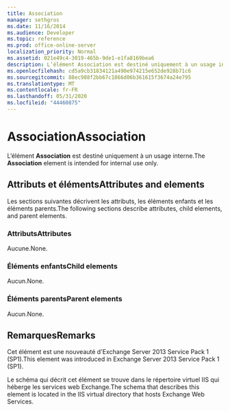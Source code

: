 ```yaml
---
title: Association
manager: sethgros
ms.date: 11/16/2014
ms.audience: Developer
ms.topic: reference
ms.prod: office-online-server
localization_priority: Normal
ms.assetid: 021e49c4-3019-465b-9de1-e1fa8169bea6
description: L’élément Association est destiné uniquement à un usage interne.
ms.openlocfilehash: cd5a9cb31834121a490e974215e652de928b71c6
ms.sourcegitcommit: 88ec988f2bb67c1866d06b361615f3674a24e795
ms.translationtype: MT
ms.contentlocale: fr-FR
ms.lasthandoff: 05/31/2020
ms.locfileid: "44460875"
---
```

# <a name="association"></a><span data-ttu-id="329a5-103">Association</span><span class="sxs-lookup"><span data-stu-id="329a5-103">Association</span></span>

<span data-ttu-id="329a5-104">L’élément **Association** est destiné uniquement à un usage interne.</span><span class="sxs-lookup"><span data-stu-id="329a5-104">The **Association** element is intended for internal use only.</span></span> 

## <a name="attributes-and-elements"></a><span data-ttu-id="329a5-105">Attributs et éléments</span><span class="sxs-lookup"><span data-stu-id="329a5-105">Attributes and elements</span></span>

<span data-ttu-id="329a5-106">Les sections suivantes décrivent les attributs, les éléments enfants et les éléments parents.</span><span class="sxs-lookup"><span data-stu-id="329a5-106">The following sections describe attributes, child elements, and parent elements.</span></span>
  
### <a name="attributes"></a><span data-ttu-id="329a5-107">Attributs</span><span class="sxs-lookup"><span data-stu-id="329a5-107">Attributes</span></span>

<span data-ttu-id="329a5-108">Aucune.</span><span class="sxs-lookup"><span data-stu-id="329a5-108">None.</span></span>
  
### <a name="child-elements"></a><span data-ttu-id="329a5-109">Éléments enfants</span><span class="sxs-lookup"><span data-stu-id="329a5-109">Child elements</span></span>

<span data-ttu-id="329a5-110">Aucun.</span><span class="sxs-lookup"><span data-stu-id="329a5-110">None.</span></span>
  
### <a name="parent-elements"></a><span data-ttu-id="329a5-111">Éléments parents</span><span class="sxs-lookup"><span data-stu-id="329a5-111">Parent elements</span></span>

<span data-ttu-id="329a5-112">Aucun.</span><span class="sxs-lookup"><span data-stu-id="329a5-112">None.</span></span>
  
## <a name="remarks"></a><span data-ttu-id="329a5-113">Remarques</span><span class="sxs-lookup"><span data-stu-id="329a5-113">Remarks</span></span>

<span data-ttu-id="329a5-114">Cet élément est une nouveauté d'Exchange Server 2013 Service Pack 1 (SP1).</span><span class="sxs-lookup"><span data-stu-id="329a5-114">This element was introduced in Exchange Server 2013 Service Pack 1 (SP1).</span></span>
  
<span data-ttu-id="329a5-115">Le schéma qui décrit cet élément se trouve dans le répertoire virtuel IIS qui héberge les services web Exchange.</span><span class="sxs-lookup"><span data-stu-id="329a5-115">The schema that describes this element is located in the IIS virtual directory that hosts Exchange Web Services.</span></span>
  

